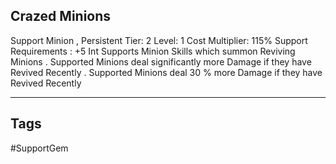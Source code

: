 ## Crazed Minions
Support
Minion , Persistent
Tier: 2
Level: 1
Cost Multiplier: 115%
Support Requirements : +5 Int
Supports Minion Skills which summon Reviving Minions . Supported Minions deal significantly more Damage if they have Revived Recently .
Supported Minions deal 30 % more Damage if they have Revived Recently

---
## Tags
#SupportGem
